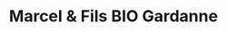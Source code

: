 ---
title: "Marcel & Fils BIO Gardanne"
url: /gardanne/marcel-und-fils-bio-gardanne/
shop: Gemüse & Obst
---